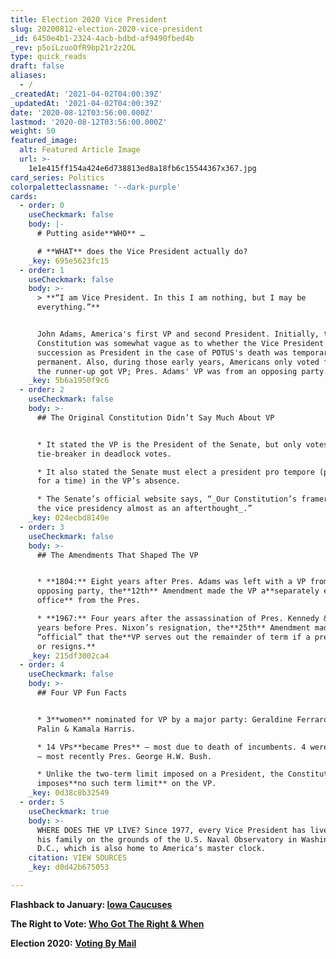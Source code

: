 ```yaml
---
title: Election 2020 Vice President
slug: 20200812-election-2020-vice-president
_id: 6450e4b1-2324-4acb-bdbd-af9490fbed4b
_rev: p5oiLzuoOfR9bp21r2z2OL
type: quick_reads
draft: false
aliases:
  - /
_createdAt: '2021-04-02T04:00:39Z'
_updatedAt: '2021-04-02T04:00:39Z'
date: '2020-08-12T03:56:00.000Z'
lastmod: '2020-08-12T03:56:00.000Z'
weight: 50
featured_image:
  alt: Featured Article Image
  url: >-
    1e1e415ff154a424e6d738813ed8a18fb6c15544367x367.jpg
card_series: Politics
colorpaletteclassname: '--dark-purple'
cards:
  - order: 0
    useCheckmark: false
    body: |-
      # Putting aside**WHO** …

      # **WHAT** does the Vice President actually do?
    _key: 695e5623fc15
  - order: 1
    useCheckmark: false
    body: >-
      > **“I am Vice President. In this I am nothing, but I may be
      everything.”**


      John Adams, America's first VP and second President. Initially, the
      Constitution was somewhat vague as to whether the Vice President's
      succession as President in the case of POTUS's death was temporary or
      permanent. Also, during those early years, Americans only voted for Pres &
      the runner-up got VP; Pres. Adams' VP was from an opposing party.
    _key: 5b6a1950f9c6
  - order: 2
    useCheckmark: false
    body: >-
      ## The Original Constitution Didn’t Say Much About VP


      * It stated the VP is the President of the Senate, but only votes as a
      tie-breaker in deadlock votes.

      * It also stated the Senate must elect a president pro tempore (president
      for a time) in the VP’s absence.

      * The Senate’s official website says, “_Our Constitution’s framers created
      the vice presidency almost as an afterthought_.”
    _key: 024ecbd8149e
  - order: 3
    useCheckmark: false
    body: >-
      ## The Amendments That Shaped The VP


      * **1804:** Eight years after Pres. Adams was left with a VP from the
      opposing party, the**12th** Amendment made the VP a**separately elected
      office** from the Pres.

      * **1967:** Four years after the assassination of Pres. Kennedy & seven
      years before Pres. Nixon’s resignation, the**25th** Amendment made it
      “official” that the**VP serves out the remainder of term if a pres. dies
      or resigns.**
    _key: 215df3002ca4
  - order: 4
    useCheckmark: false
    body: >-
      ## Four VP Fun Facts


      * 3**women** nominated for VP by a major party: Geraldine Ferraro, Sarah
      Palin & Kamala Harris.

      * 14 VPs**became Pres** – most due to death of incumbents. 4 were elected
      – most recently Pres. George H.W. Bush.

      * Unlike the two-term limit imposed on a President, the Constitution
      imposes**no such term limit** on the VP.
    _key: 0d38c8b32549
  - order: 5
    useCheckmark: true
    body: >-
      WHERE DOES THE VP LIVE? Since 1977, every Vice President has lived with
      his family on the grounds of the U.S. Naval Observatory in Washington
      D.C., which is also home to America's master clock.
    citation: VIEW SOURCES
    _key: d0d42b675053

---
```

**Flashback to January: [Iowa Caucuses](https://smarthernews.com/2020-caucuses/)**

**The Right to Vote: [Who Got The Right & When](https://www.smarthernews.com/18-11-01-right-to-vote/)**

**Election 2020:** [**Voting By Mail**](https://www.smarthernews.com/vote-by-mail/)